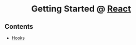 <h1 align="center">
    Getting Started @ 
    <a href="https://reactjs.org/">
    React
    </a>
</h1>

## Contents

- [Hooks](./hooks/hooks.md)
